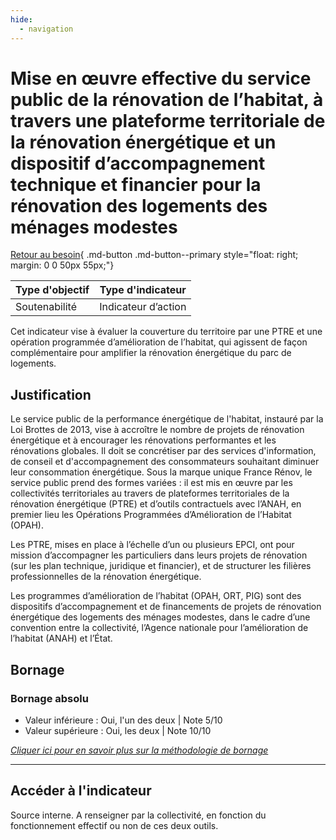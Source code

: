 ```yaml
---
hide:
  - navigation
---
```


# Mise en œuvre effective du service public de la rénovation de l’habitat, à travers une plateforme territoriale de la rénovation énergétique et un dispositif d’accompagnement technique et financier pour la rénovation des logements des ménages modestes 

[Retour au besoin](https://konsilion.github.io/diag360/pages/besoins/bv3){ .md-button .md-button--primary style="float: right; margin: 0 0 50px 55px;"}

|Type d'objectif|Type d'indicateur|
|--|--|
|Soutenabilité|Indicateur d’action|

Cet indicateur vise à évaluer la couverture du territoire par une PTRE et une opération programmée  d’amélioration  de  l’habitat,  qui agissent de façon complémentaire pour amplifier la rénovation énergétique du parc de logements.  

## Justification

Le  service  public  de  la  performance  énergétique  de  l'habitat,  instauré  par  la  Loi Brottes de 2013, vise à accroître le nombre de projets de rénovation énergétique et à encourager  les  rénovations  performantes  et  les  rénovations  globales.  Il  doit  se concrétiser  par  des  services  d'information,  de  conseil  et  d'accompagnement  des consommateurs souhaitant diminuer leur consommation énergétique. Sous la marque unique France Rénov, le service public prend des formes variées : il est mis en œuvre par  les  collectivités  territoriales  au  travers  de  plateformes  territoriales  de  la rénovation énergétique (PTRE) et d’outils contractuels avec l’ANAH, en premier lieu les Opérations Programmées d’Amélioration de l’Habitat (OPAH). 
 
Les  PTRE,  mises  en  place  à  l’échelle  d’un  ou  plusieurs  EPCI,  ont  pour  mission d’accompagner  les  particuliers  dans  leurs  projets  de  rénovation  (sur  les  plan technique,  juridique  et  financier),  et  de  structurer  les  filières  professionnelles  de  la rénovation énergétique. 
 
Les  programmes  d’amélioration  de  l’habitat  (OPAH,  ORT,  PIG)  sont  des  dispositifs d’accompagnement  et  de  financements  de  projets  de  rénovation  énergétique  des logements  des  ménages  modestes,  dans  le  cadre  d’une  convention  entre  la collectivité, l’Agence nationale pour l’amélioration de l’habitat (ANAH) et l’État.  

## Bornage

### Bornage absolu

* Valeur inférieure : Oui, l'un des deux | Note 5/10
* Valeur supérieure : Oui, les deux | Note 10/10
  
*[Cliquer ici pour en savoir plus sur la méthodologie de bornage](https://konsilion.github.io/diag360/pages/indicateurs/methode_bornage)*

---

## Accéder à l'indicateur

Source interne. A renseigner par la collectivité, en fonction du fonctionnement effectif ou non de ces deux outils. 
